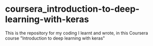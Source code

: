 # coursera_introduction-to-deep-learning-with-keras

This is the repository for my coding I learnt and wrote, in this Coursera course "Introduction to deep learning with keras"
